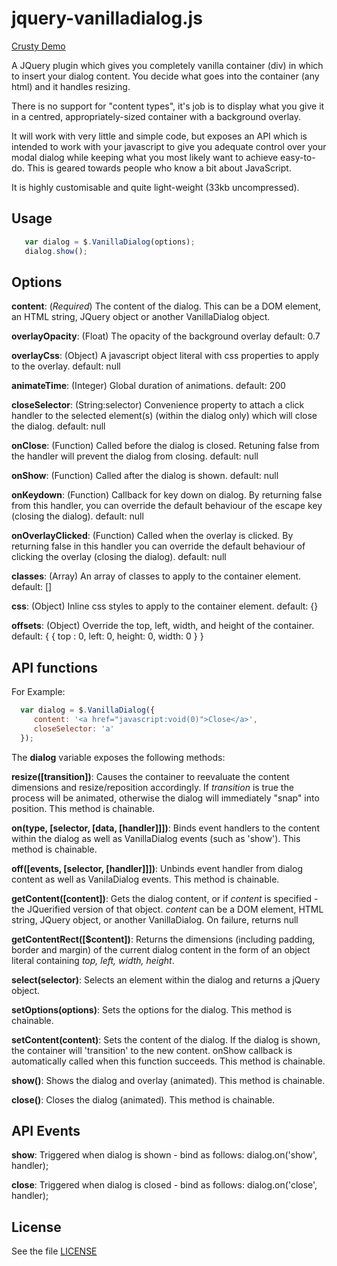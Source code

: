 # jquery-vanilladialog.js

[Crusty Demo](http://sdbondi.github.com/jquery-vanilladialog/demo/index.html)

A JQuery plugin which gives you completely vanilla container (div) in which to insert your dialog content. You decide what goes into the container (any html) and it handles resizing.

There is no support for "content types", it's job is to display what you give it in a centred, appropriately-sized container with a background overlay.

It will work with very little and simple code, but exposes an API which is intended to work with your javascript to give you adequate control over your modal dialog while keeping what you most likely want to achieve easy-to-do. This is geared towards people who know a bit about JavaScript.

It is highly customisable and quite light-weight (33kb uncompressed).

## Usage
```javascript
   var dialog = $.VanillaDialog(options);
   dialog.show();
```
## Options

**content**: (*Required*)
  The content of the dialog. This can be a DOM element, an HTML string,
  JQuery object or another VanillaDialog object.

**overlayOpacity**: (Float)
  The opacity of the background overlay
  default: 0.7

**overlayCss**: (Object)
  A javascript object literal with css properties to apply to the overlay.
  default: null

**animateTime**: (Integer)
  Global duration of animations.
  default: 200

**closeSelector**: (String:selector)
  Convenience property to attach a click handler to the selected element(s)
  (within the dialog only) which will close the dialog.
  default: null

**onClose**: (Function)
  Called before the dialog is closed. Retuning false from the handler will prevent 
  the dialog from closing.
  default: null

**onShow**: (Function)
  Called after the dialog is shown.
  default: null

**onKeydown**: (Function)
  Callback for key down on dialog. By returning false from this handler, you can override
  the default behaviour of the escape key (closing the dialog).
  default: null

**onOverlayClicked**: (Function)
  Called when the overlay is clicked. By returning false in this handler you can 
  override the default behaviour of clicking the overlay (closing the dialog).
  default: null

**classes**: (Array)
  An array of classes to apply to the container element.
  default: []

**css**: (Object)
  Inline css styles to apply to the container element.
  default: {}

**offsets**: (Object)
  Override the top, left, width, and height of the container.
  default: { { top : 0, left: 0, height: 0, width: 0 } }

## API functions

For Example:
```javascript
  var dialog = $.VanillaDialog({
     content: '<a href="javascript:void(0)">Close</a>',
     closeSelector: 'a'
  });
```

The **dialog** variable exposes the following methods:

**resize([transition])**:
  Causes the container to reevaluate the content dimensions and resize/reposition accordingly.
  If *transition* is true the process will be animated, otherwise the dialog will immediately "snap"
  into position. 
  This method is chainable.

**on(type, [selector, [data, [handler]]])**: 
  Binds event handlers to the content within the dialog as well as 
  VanillaDialog events (such as 'show').
  This method is chainable.
  
**off([events, [selector, [handler]]])**:
 Unbinds event handler from dialog content as well as VanilaDialog events.
 This method is chainable.

**getContent([content])**:
  Gets the dialog content, or if *content* is specified - the JQuerified version of that object.
  *content* can be a DOM element, HTML string, JQuery object, or another VanillaDialog.
  On failure, returns null

**getContentRect([$content])**:
  Returns the dimensions (including padding, border and margin) of the current dialog content in the
  form of an object literal containing *top, left, width, height*.

**select(selector)**:
  Selects an element within the dialog and returns a jQuery object.

**setOptions(options)**:
  Sets the options for the dialog.
  This method is chainable.

**setContent(content)**:
  Sets the content of the dialog. If the dialog is shown, the container will 'transition' to
  the new content. onShow callback is automatically called when this function succeeds.
  This method is chainable.

**show()**:
  Shows the dialog and overlay (animated).
  This method is chainable.

**close()**:
  Closes the dialog (animated).
  This method is chainable.

## API Events

**show**: 
  Triggered when dialog is shown - bind as follows: dialog.on('show', handler);

**close**:
  Triggered when dialog is closed - bind as follows: dialog.on('close', handler);


## License

See the file [LICENSE](https://github.com/sdbondi/JQuery-VanillaDialog/blob/master/LICENSE.txt)
